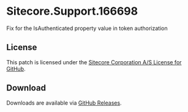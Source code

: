 # Sitecore.Support.166698
Fix for the IsAuthenticated property value in token authorization

## License  
This patch is licensed under the [Sitecore Corporation A/S License for GitHub](https://github.com/sitecoresupport/Sitecore.Support.166698/blob/master/LICENSE).  

## Download  
Downloads are available via [GitHub Releases](https://github.com/sitecoresupport/Sitecore.Support.166698/releases).  
